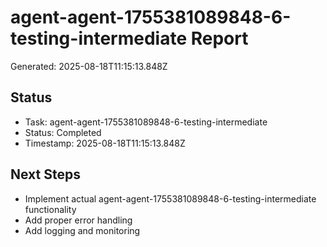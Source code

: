 # agent-agent-1755381089848-6-testing-intermediate Report

Generated: 2025-08-18T11:15:13.848Z

## Status
- Task: agent-agent-1755381089848-6-testing-intermediate
- Status: Completed
- Timestamp: 2025-08-18T11:15:13.848Z

## Next Steps
- Implement actual agent-agent-1755381089848-6-testing-intermediate functionality
- Add proper error handling
- Add logging and monitoring
